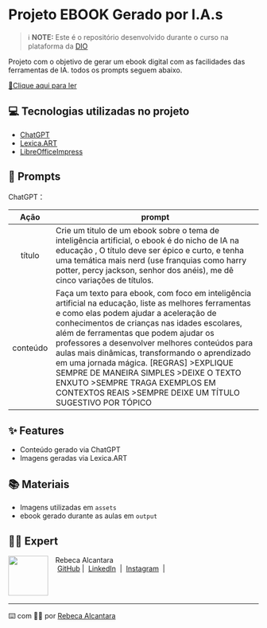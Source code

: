 <p align="center">
   
# Projeto EBOOK Gerado por I.A.s


 > ℹ️ **NOTE:** Este é o repositório desenvolvido durante o curso na plataforma da [DIO](https://dio.me)

Projeto com o objetivo de gerar um ebook digital com as facilidades das ferramentas de IA. todos os prompts
seguem abaixo.

<a href="https://github.com/rebecalcantara/prompts-recipe-to-create-a-ebook/blob/main/output/Ebook-IA_Rebeca_Alcantara.pdf" title="View PDF now"> 📕Clique aqui para ler</a>

## 💻 Tecnologias utilizadas no projeto

- [ChatGPT](https://chat.openai.com/) 
- [Lexica.ART](https://lexica.art/)
- [LibreOfficeImpress](https://pt-br.libreoffice.org/descubra/impress/)

## 🧠 Prompts


ChatGPT：

|   Ação   | prompt                                                                                                                |
| :------: | ------------------------------------------------------------------------------------------------------------------------------------------------------------------------------------------------------------------------------------------------------------------------------                                                              |
|  título  | Crie um titulo de um ebook sobre o tema de inteligência artificial, o ebook é do nicho de IA na educação , O título deve ser épico e curto, e tenha uma temática mais nerd (use franquias como harry potter, percy jackson, senhor dos anéis), me dê cinco variações de títulos.                                                        |
| conteúdo | Faça um texto para ebook, com foco em inteligência artificial na educação, liste as melhores ferramentas e como elas podem ajudar a aceleração de conhecimentos de crianças nas idades escolares, além de ferramentas que podem ajudar os professores a desenvolver melhores conteúdos para aulas mais dinâmicas, transformando o aprendizado em uma jornada mágica. [REGRAS] >EXPLIQUE SEMPRE DE MANEIRA SIMPLES >DEIXE O TEXTO ENXUTO >SEMPRE TRAGA EXEMPLOS EM CONTEXTOS REAIS >SEMPRE DEIXE UM TÍTULO SUGESTIVO POR TÓPICO                                |

## ✨ Features

- Conteúdo gerado via ChatGPT
- Imagens geradas via Lexica.ART

## 📚 Materiais

- Imagens utilizadas em `assets`
- ebook gerado durante as aulas em `output`

## 👨‍💻 Expert

<p>
    <img 
      align=left 
      margin=10 
      width=80 
      src="https://avatars.githubusercontent.com/u/169102464?v=4"
    />
    <p>&nbsp&nbsp&nbspRebeca Alcantara<br>
    &nbsp&nbsp&nbsp
    <a href="https://github.com/rebecalcantara">
    GitHub</a>&nbsp;|&nbsp;
    <a href="https://www.linkedin.com/in/rebeca-gabriela-henriques-alcantara-a57a0481/?trk=opento_sprofile_details">LinkedIn</a>
&nbsp;|&nbsp;
    <a href="https://www.instagram.com/eurebecahenriques/">
    Instagram</a>
&nbsp;|&nbsp;</p>
</p>
<br/><br/>
<p>

---

⌨️ com 💜💜 por [Rebeca Alcantara](https://github.com/rebecalcantara)
